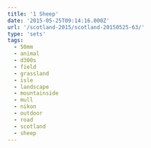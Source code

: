 ```yaml
---
title: '1 Sheep'
date: '2015-05-25T09:14:16.000Z'
url: '/scotland-2015/scotland-20150525-63/'
type: 'sets'
tags:
  - 50mm
  - animal
  - d300s
  - field
  - grassland
  - isle
  - landscape
  - mountainside
  - mull
  - nikon
  - outdoor
  - road
  - scotland
  - sheep
---
```

